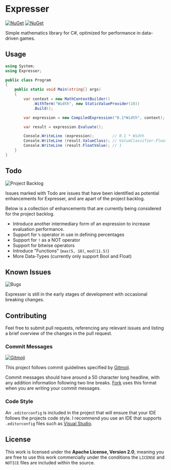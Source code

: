 # Expresser

[![NuGet](https://img.shields.io/nuget/v/Expresser.svg)](https://www.nuget.org/packages/expresser) [![NuGet](https://img.shields.io/nuget/dt/expresser.svg)](https://www.nuget.org/packages/expresser)

Simple mathematics library for C#, optimized for performance in data-driven games.

## Usage

```csharp
using System;
using Expresser;

public class Program
{
    public static void Main(string[] args)
    {
        var context = new MathContextBuilder()
            .WithTerm("Width", new StaticValueProvider(10))
            .Build();

        var expression = new CompiledExpression("0.1*Width", context);

        var result = expression.Evaluate();

        Console.WriteLine (expression);        // 0.1 * Width
        Console.WriteLine (result.ValueClass); // ValueClassifier.Float
        Console.WriteLine (result.FloatValue); // 1
    }
}
```

## Todo

![Project Backlog](https://img.shields.io/github/issues/Fydar/Expresser/Project_Backlog.svg?color=%2384c649&label=Project%20Backlog)

Issues marked with Todo are issues that have been identified as potential enhancements for Expresser, and are apart of the project backlog.

Below is a collection of enhancements that are currently being considered for the project backlog.

- Introduce another intermediary form of an expression to increase evaluation performance.
- Support for `%` operator in use in defining percentages
- Support for `!` as a NOT operator
- Support for bitwise operators
- Introduce "Functions" (`max(5, 10)`, `mod(11.5)`)
- More Data-Types (currently only support Bool and Float)

## Known Issues

![Bugs](https://img.shields.io/github/issues/Fydar/Expresser/bug.svg?color=%23c66649&label=Bugs)

Expresser is still in the early stages of development with occasional breaking changes.

## Contributing

Feel free to submit pull requests, referencing any relevant issues and listing a brief overview of the changes in the pull request.

### Commit Messages

[![Gitmoji](https://img.shields.io/badge/gitmoji-%20😜%20😍-FFDD67.svg?style=flat-square)](https://gitmoji.carloscuesta.me)

This project follows commit guidelines specified by [Gitmoji](https://gitmoji.carloscuesta.me).

Commit messages should have around a 50 character long headline, with any addition information following two line breaks. [Fork](https://git-fork.com/) uses this format when you are writing your commit messages.

### Code Style

An `.editorconfig` is included in the project that will ensure that your IDE follows the projects code style. I recommend you use an IDE that supports `.editorconfig` files such as [Visual Studio](https://visualstudio.microsoft.com/).

## License

This work is licensed under the **Apache License, Version 2.0**, meaning you are free to use this work commercially under the conditions the `LICENSE` and `NOTICE` files are included within the source.
